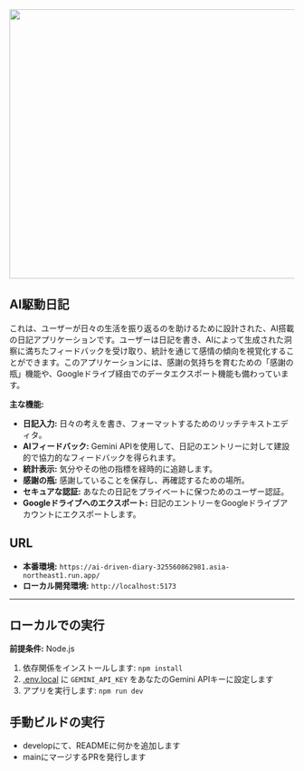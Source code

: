 <div align="center">
<img width="1200" height="475" alt="GHBanner" src="https://github.com/user-attachments/assets/0aa67016-6eaf-458a-adb2-6e31a0763ed6" />
</div>

## AI駆動日記

これは、ユーザーが日々の生活を振り返るのを助けるために設計された、AI搭載の日記アプリケーションです。ユーザーは日記を書き、AIによって生成された洞察に満ちたフィードバックを受け取り、統計を通じて感情の傾向を視覚化することができます。このアプリケーションには、感謝の気持ちを育むための「感謝の瓶」機能や、Googleドライブ経由でのデータエクスポート機能も備わっています。

**主な機能:**

*   **日記入力:** 日々の考えを書き、フォーマットするためのリッチテキストエディタ。
*   **AIフィードバック:** Gemini APIを使用して、日記のエントリーに対して建設的で協力的なフィードバックを得られます。
*   **統計表示:** 気分やその他の指標を経時的に追跡します。
*   **感謝の瓶:** 感謝していることを保存し、再確認するための場所。
*   **セキュアな認証:** あなたの日記をプライベートに保つためのユーザー認証。
*   **Googleドライブへのエクスポート:** 日記のエントリーをGoogleドライブアカウントにエクスポートします。

## URL

- **本番環境:** `https://ai-driven-diary-325560862981.asia-northeast1.run.app/`
- **ローカル開発環境:** `http://localhost:5173`

---

## ローカルでの実行

**前提条件:** Node.js

1. 依存関係をインストールします:
   `npm install`
2. [.env.local](.env.local) に `GEMINI_API_KEY` をあなたのGemini APIキーに設定します
3. アプリを実行します:
   `npm run dev`

## 手動ビルドの実行
- developにて、READMEに何かを追加します
- mainにマージするPRを発行します
